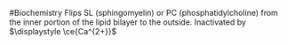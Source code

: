 #Biochemistry 
Flips SL (sphingomyelin) or PC (phosphatidylcholine) from the inner portion of the lipid bilayer to the outside. Inactivated by $\displaystyle \ce{Ca^{2+}}$